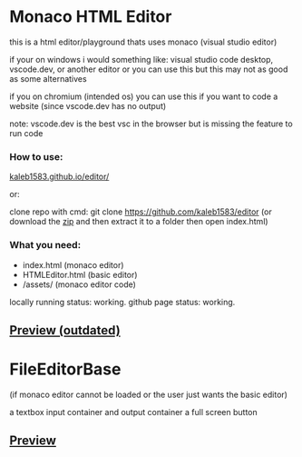 # Monaco HTML Editor

this is a html editor/playground thats uses monaco (visual studio editor)

if your on windows
  i would something like: visual studio code desktop, vscode.dev, or another editor
  or you can use this but this may not as good as some alternatives

if you on chromium (intended os)
  you can use this if you want to code a website (since vscode.dev has no output)

note: vscode.dev is the best vsc in the browser but is missing the feature to run code

### How to use:
 [kaleb1583.github.io/editor/](https://kaleb1583.github.io/editor/)

or:

clone repo with cmd: git clone https://github.com/kaleb1583/editor
(or download the [zip](https://github.com/Kaleb1583/editor/archive/refs/heads/main.zip) and then extract it to a folder then open index.html)

### What you need:
  - index.html (monaco editor)
  - HTMLEditor.html (basic editor)
  - /assets/ (monaco editor code)


locally running status: working.
github page status: working.

[Preview (outdated)](https://github.com/Kaleb1583/editor/blob/main/previews/WithMonaco.png)
---

# FileEditorBase

(if monaco editor cannot be loaded or the user just wants the basic editor)

a textbox input container and output container
a full screen button


[Preview](https://github.com/Kaleb1583/editor/blob/main/p/WithoutMonaco.png)
---

